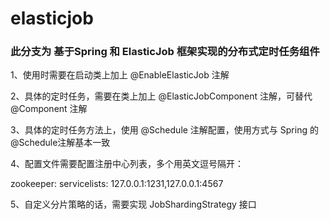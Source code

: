 # elasticjob

### 此分支为 基于Spring 和 ElasticJob 框架实现的分布式定时任务组件

	
1、使用时需要在启动类上加上 @EnableElasticJob 注解
   
2、具体的定时任务，需要在类上加上 @ElasticJobComponent 注解，可替代
   @Component 注解
   
3、具体的定时任务方法上，使用 @Schedule 注解配置，使用方式与 Spring
   的 @Schedule注解基本一致
   
4、配置文件需要配置注册中心列表，多个用英文逗号隔开：

zookeeper:
  servicelists: 127.0.0.1:1231,127.0.0.1:4567

5、自定义分片策略的话，需要实现 JobShardingStrategy 接口
